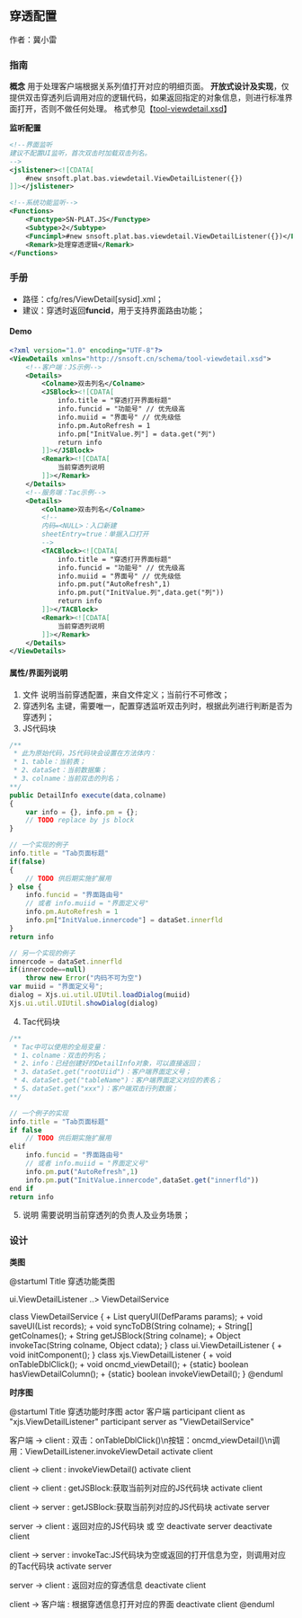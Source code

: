 ## 穿透配置
作者：冀小雷

### 指南

**概念**
用于处理客户端根据关系列值打开对应的明细页面。
<b>开放式设计及实现</b>，仅提供双击穿透列后调用对应的逻辑代码，如果返回指定的对象信息，则进行标准界面打开，否则不做任何处理。
格式参见【[tool-viewdetail.xsd](do/BrowseSchema?schema=tool-viewdetail.xsd)】

**监听配置**

```xml
<!--界面监听
建议不配置UI监听，首次双击时加载双击列名。
-->
<jslistener><![CDATA[
	#new snsoft.plat.bas.viewdetail.ViewDetailListener({})
]]></jslistener>

<!--系统功能监听-->
<Functions>
	<Functype>SN-PLAT.JS</Functype>
	<Subtype>2</Subtype>
	<Funcimpl>#new snsoft.plat.bas.viewdetail.ViewDetailListener({})</Funcimpl>
	<Remark>处理穿透逻辑</Remark>
</Functions>
```

### 手册

* 路径：cfg/res/ViewDetail[sysid].xml；
* 建议：穿透时返回<b>funcid</b>，用于支持界面路由功能；

#### Demo

```xml
<?xml version="1.0" encoding="UTF-8"?>
<ViewDetails xmlns="http://snsoft.cn/schema/tool-viewdetail.xsd">
	<!--客户端：JS示例-->
	<Details>
		<Colname>双击列名</Colname>
		<JSBlock><![CDATA[
			info.title = "穿透打开界面标题"
			info.funcid = "功能号" // 优先级高
			info.muiid = "界面号" // 优先级低
			info.pm.AutoRefresh = 1
			info.pm["InitValue.列"] = data.get("列")
			return info
		]]></JSBlock>
		<Remark><![CDATA[
			当前穿透列说明
		]]></Remark>
	</Details>
	<!--服务端：Tac示例-->
	<Details>
		<Colname>双击列名</Colname>
		<!--
		内码=<NULL>：入口新建
		sheetEntry=true：单据入口打开
		-->
		<TACBlock><![CDATA[
			info.title = "穿透打开界面标题"
			info.funcid = "功能号" // 优先级高
			info.muiid = "界面号" // 优先级低
			info.pm.put("AutoRefresh",1)
			info.pm.put("InitValue.列",data.get("列"))
			return info
		]]></TACBlock>
		<Remark><![CDATA[
			当前穿透列说明
		]]></Remark>
	</Details>
</ViewDetails>
```

#### 属性/界面列说明
1. 文件
	说明当前穿透配置，来自文件定义；当前行不可修改；
1. 穿透列名
	主键，需要唯一，配置穿透监听双击列时，根据此列进行判断是否为穿透列；
1. JS代码块

```javascript
/**
 * 此为原始代码，JS代码块会设置在方法体内：
 * 1、table：当前表；
 * 2、dataSet：当前数据集；
 * 3、colname：当前双击的列名；
**/
public DetailInfo execute(data,colname)
{
	var info = {}, info.pm = {};
	// TODO replace by js block
}

// 一个实现的例子
info.title = "Tab页面标题"
if(false)
{
	// TODO 供后期实施扩展用
} else {
	info.funcid = "界面路由号"
	// 或者 info.muiid = "界面定义号"
	info.pm.AutoRefresh = 1
	info.pm["InitValue.innercode"] = dataSet.innerfld
}
return info

// 另一个实现的例子
innercode = dataSet.innerfld
if(innercode==null)
	throw new Error("内码不可为空")
var muiid = "界面定义号";
dialog = Xjs.ui.util.UIUtil.loadDialog(muiid)
Xjs.ui.util.UIUtil.showDialog(dialog)
```
4. Tac代码块

```javascript
/**
 * Tac中可以使用的全局变量：
 * 1、colname：双击的列名；
 * 2、info：已经创建好的DetailInfo对象，可以直接返回；
 * 3、dataSet.get("rootUiid")：客户端界面定义号；
 * 4、dataSet.get("tableName")：客户端界面定义对应的表名；
 * 5、dataSet.get("xxx")：客户端双击行列数据；
**/

// 一个例子的实现
info.title = "Tab页面标题"
if false
	// TODO 供后期实施扩展用
elif
	info.funcid = "界面路由号"
	// 或者 info.muiid = "界面定义号"
	info.pm.put("AutoRefresh",1)
	info.pm.put("InitValue.innercode",dataSet.get("innerfld"))
end if
return info
```
5. 说明
	需要说明当前穿透列的负责人及业务场景；


### 设计

**类图**

@startuml
Title 穿透功能类图

ui.ViewDetailListener ..> ViewDetailService

class ViewDetailService {
	+ List<ViewDetail> queryUI(DefParams params);
	+ void saveUI(List<ViewDetail> records);
	+ void syncToDB(String colname);
	+ String[] getColnames();
	+ String getJSBlock(String colname);
	+ Object invokeTac(String colname, Object cdata);
}
class ui.ViewDetailListener {
	+ void initComponent();
} 
class xjs.ViewDetailListener {
	+ void onTableDblClick();
	+ void oncmd_viewDetail();
	+ {static} boolean hasViewDetailColumn();
	+ {static} boolean invokeViewDetail();
} 
@enduml

**时序图**

@startuml
Title 穿透功能时序图
actor 客户端
participant client as "xjs.ViewDetailListener"
participant server as "ViewDetailService"

客户端 -> client : 双击：onTableDblClick()\n按钮：oncmd_viewDetail()\n调用：ViewDetailListener.invokeViewDetail
activate client

client -> client : invokeViewDetail()
activate client

client -> client : getJSBlock:获取当前列对应的JS代码块
activate client

client -> server : getJSBlock:获取当前列对应的JS代码块
activate server

server -> client : 返回对应的JS代码块 或 空
deactivate server
deactivate client

client -> server : invokeTac:JS代码块为空或返回的打开信息为空，则调用对应的Tac代码块
activate server

server -> client : 返回对应的穿透信息
deactivate client

client -> 客户端 : 根据穿透信息打开对应的界面
deactivate client
@enduml
